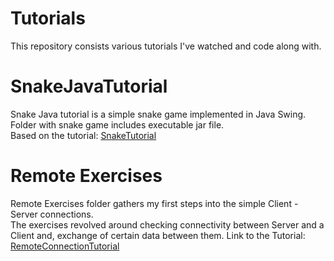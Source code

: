 # Tutorials
 This repository consists various tutorials I've watched and code along with.

# SnakeJavaTutorial
  Snake Java tutorial is a simple snake game implemented in Java Swing.  
  Folder with snake game includes executable jar file.  
  Based on the tutorial: [SnakeTutorial](https://www.youtube.com/watch?v=bI6e6qjJ8JQ&ab_channel=BroCode)

# Remote Exercises
  Remote Exercises folder gathers my first steps into the simple Client - Server connections.  
  The exercises revolved around checking connectivity between Server and a Client and, exchange of certain data between them. 
  Link to the Tutorial: [RemoteConnectionTutorial](https://www.youtube.com/watch?v=eHFMRPc1Qe0)
